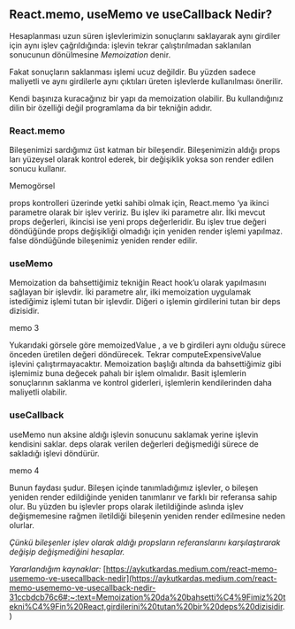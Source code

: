 ## React.memo, useMemo ve useCallback Nedir?

Hesaplanması uzun süren işlevlerimizin sonuçlarını saklayarak aynı girdiler için aynı işlev çağrıldığında: işlevin tekrar çalıştırılmadan saklanılan sonucunun dönülmesine _Memoization_ denir.

Fakat sonuçların saklanması işlemi ucuz değildir. Bu yüzden sadece maliyetli ve aynı girdilerle aynı çıktıları üreten işlevlerde kullanılması önerilir.

Kendi başınıza kuracağınız bir yapı da memoization olabilir. Bu kullandığınız dilin bir özelliği değil programlama da bir tekniğin adıdır.

### React.memo
Bileşenimizi sardığımız üst katman bir bileşendir. Bileşenimizin aldığı props ları yüzeysel olarak kontrol ederek, bir değişiklik yoksa son render edilen sonucu kullanır.

Memogörsel

props kontrolleri üzerinde yetki sahibi olmak için, React.memo ‘ya ikinci parametre olarak bir işlev veririz. Bu işlev iki parametre alır. İlki mevcut props değerleri, ikincisi ise yeni props değerleridir. Bu işlev true değeri döndüğünde props değişikliği olmadığı için yeniden render işlemi yapılmaz. false döndüğünde bileşenimiz yeniden render edilir.


### useMemo
Memoization da bahsettiğimiz tekniğin React hook’u olarak yapılmasını sağlayan bir işlevdir. İki parametre alır, ilki memoization uygulamak istediğimiz işlemi tutan bir işlevdir. Diğeri o işlemin girdilerini tutan bir deps dizisidir.

memo 3

Yukarıdaki görsele göre memoizedValue , a ve b girdileri aynı olduğu sürece önceden üretilen değeri döndürecek. Tekrar computeExpensiveValue işlevini çalıştırmayacaktır. Memoization başlığı altında da bahsettiğimiz gibi işlemimiz buna değecek pahalı bir işlem olmalıdır. Basit işlemlerin sonuçlarının saklanma ve kontrol giderleri, işlemlerin kendilerinden daha maliyetli olabilir.


### useCallback
useMemo nun aksine aldığı işlevin sonucunu saklamak yerine işlevin kendisini saklar. deps olarak verilen değerleri değişmediği sürece de sakladığı işlevi döndürür.

memo 4

Bunun faydası şudur. Bileşen içinde tanımladığımız işlevler, o bileşen yeniden render edildiğinde yeniden tanımlanır ve farklı bir referansa sahip olur. Bu yüzden bu işlevler props olarak iletildiğinde aslında işlev değişmemesine rağmen iletildiği bileşenin yeniden render edilmesine neden olurlar.

_Çünkü bileşenler işlev olarak aldığı propsların referanslarını karşılaştırarak değişip değişmediğini hesaplar._


_Yararlandığım kaynaklar:_
[https://aykutkardas.medium.com/react-memo-usememo-ve-usecallback-nedir](https://aykutkardas.medium.com/react-memo-usememo-ve-usecallback-nedir-31ccbdcb76c6#:~:text=Memoization%20da%20bahsetti%C4%9Fimiz%20tekni%C4%9Fin%20React,girdilerini%20tutan%20bir%20deps%20dizisidir.)
